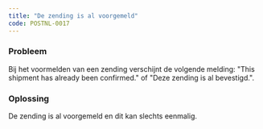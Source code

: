 ```yaml
---
title: "De zending is al voorgemeld"
code: POSTNL-0017
---
```



<p><h3>Probleem</h3></p><p>Bij het voormelden van een zending verschijnt de volgende melding: "This shipment has already been confirmed." of "Deze zending is al bevestigd.".</p><p><h3>Oplossing</h3></p><p>De zending is al voorgemeld en dit kan slechts eenmalig.</p>
